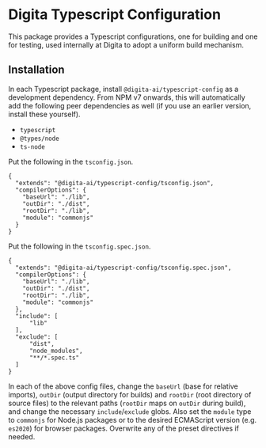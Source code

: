 
# Digita Typescript Configuration

This package provides a Typescript configurations, one for building and one for testing, used internally at Digita to adopt a uniform build mechanism.

## Installation

In each Typescript package, install `@digita-ai/typescript-config` as a development dependency. From NPM v7 onwards, this will automatically add the following peer dependencies as well (if you use an earlier version, install these yourself). 

- `typescript`
- `@types/node`
- `ts-node`

Put the following in the `tsconfig.json`.

```
{
  "extends": "@digita-ai/typescript-config/tsconfig.json",
  "compilerOptions": {
    "baseUrl": "./lib",
    "outDir": "./dist",
    "rootDir": "./lib",
    "module": "commonjs"
  }
}
```

Put the following in the `tsconfig.spec.json`.

```
{
  "extends": "@digita-ai/typescript-config/tsconfig.spec.json",
  "compilerOptions": {
    "baseUrl": "./lib",
    "outDir": "./dist",
    "rootDir": "./lib",
    "module": "commonjs"
  },
  "include": [ 
      "lib" 
  ],
  "exclude": [
      "dist",
      "node_modules",
      "**/*.spec.ts"
  ]
}
```

In each of the above config files, change the `baseUrl` (base for relative imports), `outDir` (output directory for builds) and `rootDir` (root directory of source files) to the relevant paths (`rootDir` maps on `outDir` during build), and change the necessary `include`/`exclude` globs. Also set the `module` type to `commonjs` for Node.js packages or to the desired ECMAScript version (e.g. `es2020`) for browser packages. Overwrite any of the preset directives if needed.